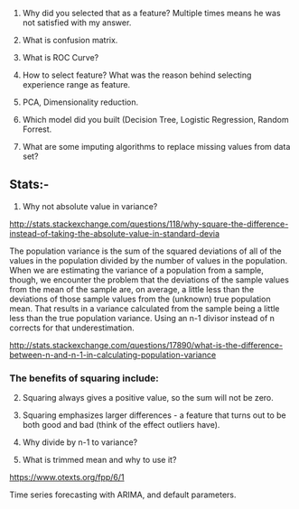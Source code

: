 1. Why did you selected that as a feature? Multiple times means he was not satisfied with my answer.
2. What is confusion matrix.
3. What is ROC Curve?
4. How to select feature? What was the reason behind selecting experience range as feature.
5. PCA, Dimensionality reduction.
6. Which model did you built (Decision Tree, Logistic Regression, Random Forrest.


7. What are some imputing algorithms to replace missing values from data set?



## Stats:-
1. Why not absolute value in variance?

http://stats.stackexchange.com/questions/118/why-square-the-difference-instead-of-taking-the-absolute-value-in-standard-devia

The population variance is the sum of the squared deviations of all of the values in the population divided by the number of values in the population. When we are estimating the variance of a population from a sample, though, we encounter the problem that the deviations of the sample values from the mean of the sample are, on average, a little less than the deviations of those sample values from the (unknown) true population mean. That results in a variance calculated from the sample being a little less than the true population variance. Using an n-1 divisor instead of n corrects for that underestimation.

http://stats.stackexchange.com/questions/17890/what-is-the-difference-between-n-and-n-1-in-calculating-population-variance

### The benefits of squaring include:
2. Squaring always gives a positive value, so the sum will not be zero.
3. Squaring emphasizes larger differences - a feature that turns out to be both good and bad (think of the effect outliers have).



4. Why divide by n-1 to variance?
5. What is trimmed mean and why to use it?


https://www.otexts.org/fpp/6/1

Time series forecasting with ARIMA, and default parameters.
